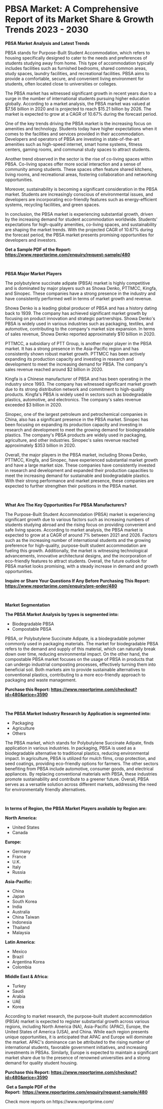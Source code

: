 <p><h1>PBSA Market: A Comprehensive Report of its Market Share & Growth Trends 2023 - 2030</h1></p><p><strong>PBSA Market Analysis and Latest Trends</strong></p>
<p><p>PBSA stands for Purpose-Built Student Accommodation, which refers to housing specifically designed to cater to the needs and preferences of students studying away from home. This type of accommodation typically includes facilities such as furnished bedrooms, shared common areas, study spaces, laundry facilities, and recreational facilities. PBSA aims to provide a comfortable, secure, and convenient living environment for students, often located close to universities or colleges.</p><p>The PBSA market has witnessed significant growth in recent years due to a surge in the number of international students pursuing higher education globally. According to a market analysis, the PBSA market was valued at $7.56 billion in 2020 and is projected to reach $15.21 billion by 2026. The market is expected to grow at a CAGR of 10.67% during the forecast period.</p><p>One of the key trends driving the PBSA market is the increasing focus on amenities and technology. Students today have higher expectations when it comes to the facilities and services provided in their accommodation. Developers and operators of PBSA are investing in state-of-the-art amenities such as high-speed internet, smart home systems, fitness centers, gaming rooms, and communal study spaces to attract students.</p><p>Another trend observed in the sector is the rise of co-living spaces within PBSA. Co-living spaces offer more social interaction and a sense of community among students. These spaces often feature shared kitchens, living rooms, and recreational areas, fostering collaboration and networking opportunities.</p><p>Moreover, sustainability is becoming a significant consideration in the PBSA market. Students are increasingly conscious of environmental issues, and developers are incorporating eco-friendly features such as energy-efficient systems, recycling facilities, and green spaces.</p><p>In conclusion, the PBSA market is experiencing substantial growth, driven by the increasing demand for student accommodation worldwide. Students' expectations for high-quality amenities, co-living spaces, and sustainability are shaping the market trends. With the projected CAGR of 10.67% during the forecast period, the PBSA market presents promising opportunities for developers and investors.</p></p>
<p><strong>Get a Sample PDF of the Report:&nbsp; <a href="https://www.reportprime.com/enquiry/request-sample/480">https://www.reportprime.com/enquiry/request-sample/480</a></strong></p>
<p>&nbsp;</p>
<p><strong>PBSA Major Market Players</strong></p>
<p><p>The polybutylene succinate adipate (PBSA) market is highly competitive and is dominated by major players such as Showa Denko, PTTMCC, Kingfa, and Sinopec. These companies have a strong presence in the industry and have consistently performed well in terms of market growth and revenue.</p><p>Showa Denko is a leading global producer of PBSA and has a history dating back to 1939. The company has achieved significant market growth by focusing on product innovation and strategic partnerships. Showa Denko's PBSA is widely used in various industries such as packaging, textiles, and automotive, contributing to the company's market size expansion. In terms of sales revenue, Showa Denko reported approximately $10 billion in 2020.</p><p>PTTMCC, a subsidiary of PTT Group, is another major player in the PBSA market. It has a strong presence in the Asia-Pacific region and has consistently shown robust market growth. PTTMCC has been actively expanding its production capacity and investing in research and development to meet the increasing demand for PBSA. The company's sales revenue reached around $2 billion in 2020.</p><p>Kingfa is a Chinese manufacturer of PBSA and has been operating in the industry since 1993. The company has witnessed significant market growth due to its strong distribution network and commitment to high-quality products. Kingfa's PBSA is widely used in sectors such as biodegradable plastics, automotive, and electronics. The company's sales revenue exceeded $3 billion in 2020.</p><p>Sinopec, one of the largest petroleum and petrochemical companies in China, also has a significant presence in the PBSA market. Sinopec has been focusing on expanding its production capacity and investing in research and development to meet the growing demand for biodegradable plastics. The company's PBSA products are widely used in packaging, agriculture, and other industries. Sinopec's sales revenue reached approximately $353 billion in 2020.</p><p>Overall, the major players in the PBSA market, including Showa Denko, PTTMCC, Kingfa, and Sinopec, have experienced substantial market growth and have a large market size. These companies have consistently invested in research and development and expanded their production capacities to meet the increasing demand for sustainable and biodegradable plastics. With their strong performance and market presence, these companies are expected to further strengthen their positions in the PBSA market.</p></p>
<p>&nbsp;</p>
<p><strong>What Are The Key Opportunities For PBSA Manufacturers?</strong></p>
<p><p>The Purpose-Built Student Accommodation (PBSA) market is experiencing significant growth due to various factors such as increasing numbers of students studying abroad and the rising focus on providing convenient and safe living spaces. According to market analysis, the PBSA market is expected to grow at a CAGR of around 7% between 2021 and 2026. Factors such as the increasing number of international students and the growing preference for high-quality, purpose-built student accommodation are fueling this growth. Additionally, the market is witnessing technological advancements, innovative architectural designs, and the incorporation of eco-friendly features to attract students. Overall, the future outlook for PBSA market looks promising, with a steady increase in demand and growth opportunities.</p></p>
<p><strong>Inquire or Share Your Questions If Any Before Purchasing This Report: <a href="https://www.reportprime.com/enquiry/pre-order/480">https://www.reportprime.com/enquiry/pre-order/480</a></strong></p>
<p>&nbsp;</p>
<p><strong>Market Segmentation</strong></p>
<p><strong>The PBSA Market Analysis by types is segmented into:</strong></p>
<p><ul><li>Biodegradable PBSA</li><li>Compostable PBSA</li></ul></p>
<p><p>PBSA, or Polybutylene Succinate Adipate, is a biodegradable polymer commonly used in packaging materials. The market for biodegradable PBSA refers to the demand and supply of this material, which can naturally break down over time, reducing environmental impact. On the other hand, the compostable PBSA market focuses on the usage of PBSA in products that can undergo industrial composting processes, effectively turning them into beneficial soil. Both markets aim to provide sustainable alternatives to conventional plastics, contributing to a more eco-friendly approach to packaging and waste management.</p></p>
<p><strong>Purchase this Report:&nbsp;<a href="https://www.reportprime.com/checkout?id=480&price=3590">https://www.reportprime.com/checkout?id=480&price=3590</a></strong></p>
<p>&nbsp;</p>
<p><strong>The PBSA Market Industry Research by Application is segmented into:</strong></p>
<p><ul><li>Packaging</li><li>Agriculture</li><li>Others</li></ul></p>
<p><p>The PBSA market, which stands for Polybutylene Succinate Adipate, finds application in various industries. In packaging, PBSA is used as a biodegradable alternative to traditional plastics, reducing environmental impact. In agriculture, PBSA is utilized for mulch films, crop protection, and seed coatings, providing eco-friendly options for farmers. The other sectors benefiting from PBSA include automotive, consumer goods, and electrical appliances. By replacing conventional materials with PBSA, these industries promote sustainability and contribute to a greener future. Overall, PBSA serves as a versatile solution across different markets, addressing the need for environmentally friendly alternatives.</p></p>
<p>&nbsp;</p>
<p><strong>In terms of Region, the PBSA Market Players available by Region are:</strong></p>
<p>
    <p> <strong> North America: </strong>
        <ul>
            <li>United States</li>
            <li>Canada</li>
        </ul>
        </p> 
    <p> <strong> Europe: </strong>
        <ul>
            <li>Germany</li>
            <li>France</li>
            <li>U.K.</li>
            <li>Italy</li>
            <li>Russia</li>
        </ul>
        </p> 
    <p> <strong> Asia-Pacific: </strong>
        <ul>
            <li>China</li>
            <li>Japan</li>
            <li>South Korea</li>
            <li>India</li>
            <li>Australia</li>
            <li>China Taiwan</li>
            <li>Indonesia</li>
            <li>Thailand</li>
            <li>Malaysia</li>
        </ul>
        </p> 
    <p> <strong> Latin America: </strong>
        <ul>
            <li>Mexico</li>
            <li>Brazil</li>
            <li>Argentina Korea</li>
            <li>Colombia</li>
        </ul>
        </p> 
    <p> <strong> Middle East & Africa: </strong>
        <ul>
            <li>Turkey</li>
            <li>Saudi</li>
            <li>Arabia</li>
            <li>UAE</li>
            <li>Korea</li>
        </ul>
    </p>
    </p>
<p><p>According to market research, the purpose-built student accommodation (PBSA) market is expected to register substantial growth across various regions, including North America (NA), Asia-Pacific (APAC), Europe, the United States of America (USA), and China. While each region presents unique opportunities, it is anticipated that APAC and Europe will dominate the market. APAC's dominance can be attributed to the rising number of international students, favorable government initiatives, and increasing investments in PBSAs. Similarly, Europe is expected to maintain a significant market share due to the presence of renowned universities and a strong demand for quality student housing.</p></p>
<p><strong>Purchase this Report: <a href="https://www.reportprime.com/checkout?id=480&price=3590">https://www.reportprime.com/checkout?id=480&price=3590</a></strong></p>
<p>&nbsp;<strong>Get a Sample PDF of the Report:&nbsp;&nbsp;<a href="https://www.reportprime.com/enquiry/request-sample/480">https://www.reportprime.com/enquiry/request-sample/480</a></strong></p>
<p><strong></strong></p>
<p>Check more reports on https://www.reportprime.com/</p>